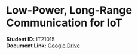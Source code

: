 # Low-Power, Long-Range Communication for IoT  
**Student ID:** IT21015  
**Document Link:** [Google Drive](https://drive.google.com/file/d/1lXCIdNYSkldhOhYyIGN496TcOCYuPxpk/view?usp=drive_link)
